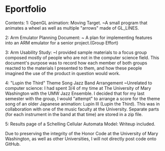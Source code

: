 # Eportfolio
Contents:
1:  OpenGL animation:  Moving Target.
    ~A small program that animates a wheel as well as multiple "arrows" made of GL_LINES.

2:  Arm Emulator Planning Document:
    ~ A plan for implementing features into an ARM emulator for a senior project.(Group Effort)

3: Arm Usability Study:
    ~I provided sample materials to a focus group composed mostly of people who are not in the computer science field.  This document's purpose was to record how each member of both groups reacted to the materials I presented to them, and how these people imagined the use of the product in question would work.



4: "Lupin the Third" Theme Song Jazz Band Arrangement
~Unrelated to computer science:  I had spent 3/4 of my time at The University of Mary Washington with the UMW Jazz Ensemble.  I decided that for my last semester with the group, I would "attempt" to arrange a score for the theme song of an older Japanese animation: Lupin III (Lupin the Third).  This was in collaboration with one of the music faculty at the University.  Separate parts (for each instrument in the band at that time) are stored in a zip file.

5:  Results page of a Schelling Cellular Automata Model:  Writeup included.


Due to preserving the integrity of the Honor Code at the University of Mary Washington, as well as other Universities, I will not directly post code onto GitHub.  
